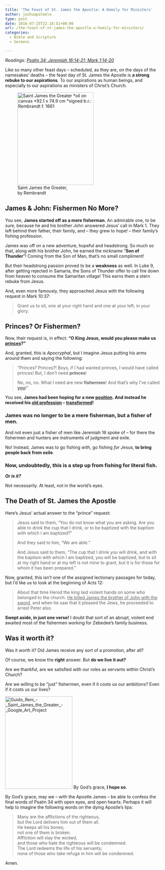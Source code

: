 ```yaml
---
title: 'The Feast of St. James the Apostle: A Homily for Ministers'
author: joshuapsteele
type: post
date: 2016-07-25T22:18:51+00:00
url: /the-feast-of-st-james-the-apostle-a-homily-for-ministers/
categories:
  - Bible and Scripture
  - Sermons

---
```

_Readings: [Psalm 34; Jeremiah 16:14-21; Mark 1:14-20][1]_

Like so many other feast days – scheduled, as they are, on the days of the namesakes’ deaths – the feast day of St. James the Apostle is **a strong rebuke to our aspirations**. To our aspirations as human beings, and especially to our aspirations as ministers of Christ’s Church.

<figure id="attachment_3910" aria-describedby="caption-attachment-3910" style="width: 247px" class="wp-caption aligncenter"><img decoding="async" loading="lazy" class="size-medium wp-image-3910" src="https://joshuapsteele.com/wp-content/uploads/2016/07/Rembrandt_-_Sankt_Jakobus_der_Ältere-247x300.jpg" alt="Saint James the Greater *oil on canvas *92.1 x 74.9 cm *signed b.r.: Rembrandt f. 1661" width="247" height="300" srcset="https://joshuapsteele.com/wp-content/uploads/2016/07/Rembrandt_-_Sankt_Jakobus_der_Ältere-247x300.jpg 247w, https://joshuapsteele.com/wp-content/uploads/2016/07/Rembrandt_-_Sankt_Jakobus_der_Ältere.jpg 613w" sizes="(max-width: 247px) 100vw, 247px" /><figcaption id="caption-attachment-3910" class="wp-caption-text">Saint James the Greater, by Rembrandt</figcaption></figure>

## James & John: Fishermen No More?

You see, **James started off as a mere fisherman**. An admirable one, to be sure, because he and his brother John answered Jesus’ call in Mark 1. They left behind their father, their family, and – they grew to hope! – their family’s fishing profession.

James was off on a new adventure, hopeful and headstrong. So much so that, along with his brother John, he earned the nickname “**Son of Thunder**”! Coming from the Son of Man, that’s no small compliment!

But their headstrong passion proved to be a **weakness** as well. In Luke 9, after getting rejected in Samaria, the Sons of Thunder offer to call fire down from heaven to consume the Samaritan village! This earns them a stern rebuke from Jesus.

And, even more famously, they approached Jesus with the following request in Mark 10:37:

> Grant us to sit, one at your right hand and one at your left, in your glory.

## Princes? Or Fishermen?

Now, their request is, in effect: **“O King Jesus, would you please make us <span style="text-decoration: underline;">princes</span>?”**

And, granted, this is _Apocryphal_, but I imagine Jesus putting his arms around them and saying the following:

> “Princes? Princes?! Boys, if I had wanted princes, I would have called princes! But, I don’t need **princes**!
> 
> No, no, no. What I need are new **fishermen**! And that’s why I’ve called **<span style="text-decoration: underline;">you</span>**!”

You see, **James had been hoping for a new <span style="text-decoration: underline;">position</span>. And instead he received his <span style="text-decoration: underline;">old profession</span> – <span style="text-decoration: underline;">transformed</span>!**

### James was no longer to be a mere fisherman, but a fisher of men.

And not even just a fisher of men like Jeremiah 16 spoke of – for there the fishermen and hunters are instruments of judgment and exile.

No! Instead, James was to go fishing _with_, go fishing _for_ Jesus, **to bring people back from exile**.

### Now, undoubtedly, this is a step up from fishing for literal fish.

_**Or is it?**_

Not necessarily. At least, not in the world’s eyes.

## The Death of St. James the Apostle

Here’s Jesus’ actual answer to the “prince” request:

> Jesus said to them, “You do not know what you are asking. Are you able to drink the cup that I drink, or to be baptized with the baptism with which I am baptized?”
> 
> And they said to him, “We are able.”
> 
> And Jesus said to them, “The cup that I drink you will drink, and with the baptism with which I am baptized, you will be baptized, but to sit at my right hand or at my left is not mine to grant, but it is for those for whom it has been prepared.”

Now, granted, this isn’t one of the assigned lectionary passages for today, but I’d like us to look at the beginning of Acts 12:

> About that time Herod the king laid violent hands on some who belonged to the church. <span style="text-decoration: underline;">He killed James the brother of John with the sword</span>, and when he saw that it pleased the Jews, he proceeded to arrest Peter also.

**Swept aside, in just one verse!** I doubt that sort of an abrupt, violent end awaited most of the fishermen working for Zebedee’s family business.

## Was it worth it?

Was it worth it? Did James receive any sort of a promotion, after all?

Of course, we know the **right** answer. But **do we live it out?**

Are we thankful, are we satisfied with our roles as servants within Christ&#8217;s Church?

Are we willing to be “just” fishermen, even if it costs us our ambitions? Even if it costs us our lives?

<img decoding="async" loading="lazy" class="aligncenter size-medium wp-image-3911" src="https://joshuapsteele.com/wp-content/uploads/2016/07/Guido_Reni_-_Saint_James_the_Greater_-_Google_Art_Project-218x300.jpg" alt="Guido_Reni_-_Saint_James_the_Greater_-_Google_Art_Project" width="218" height="300" srcset="https://joshuapsteele.com/wp-content/uploads/2016/07/Guido_Reni_-_Saint_James_the_Greater_-_Google_Art_Project-218x300.jpg 218w, https://joshuapsteele.com/wp-content/uploads/2016/07/Guido_Reni_-_Saint_James_the_Greater_-_Google_Art_Project-768x1058.jpg 768w, https://joshuapsteele.com/wp-content/uploads/2016/07/Guido_Reni_-_Saint_James_the_Greater_-_Google_Art_Project-743x1024.jpg 743w, https://joshuapsteele.com/wp-content/uploads/2016/07/Guido_Reni_-_Saint_James_the_Greater_-_Google_Art_Project.jpg 800w" sizes="(max-width: 218px) 100vw, 218px" /> By God’s grace, **I hope so**.

By God’s grace, may we – with the Apostle James – be able to confess the final words of Psalm 34 with open eyes, and open hearts. Perhaps it will help to imagine the following words on the dying Apostle’s lips:

> Many are the afflictions of the righteous,  
> but the Lord delivers him out of them all.  
> He keeps all his bones;  
> not one of them is broken.  
> Affliction will slay the wicked,  
> and those who hate the righteous will be condemned.  
> The Lord redeems the life of his servants;  
> none of those who take refuge in him will be condemned.

Amen.

 [1]: https://www.biblegateway.com/passage/?search=Psalm+34%3B+Jeremiah+16%3A14-21%3B+Mark+1%3A14-20&version=NIV